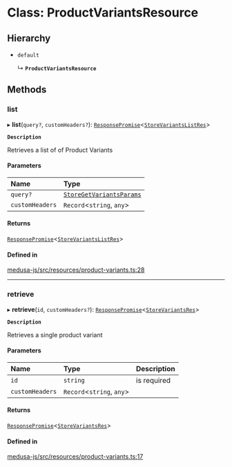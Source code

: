 # Class: ProductVariantsResource

## Hierarchy

- `default`

  ↳ **`ProductVariantsResource`**

## Methods

### list

▸ **list**(`query?`, `customHeaders?`): [`ResponsePromise`](../modules/internal.md#responsepromise)<[`StoreVariantsListRes`](../modules/internal-45.md#storevariantslistres)\>

**`Description`**

Retrieves a list of of Product Variants

#### Parameters

| Name | Type |
| :------ | :------ |
| `query?` | [`StoreGetVariantsParams`](internal-45.StoreGetVariantsParams.md) |
| `customHeaders` | `Record`<`string`, `any`\> |

#### Returns

[`ResponsePromise`](../modules/internal.md#responsepromise)<[`StoreVariantsListRes`](../modules/internal-45.md#storevariantslistres)\>

#### Defined in

[medusa-js/src/resources/product-variants.ts:28](https://github.com/medusajs/medusa/blob/29135c051/packages/medusa-js/src/resources/product-variants.ts#L28)

___

### retrieve

▸ **retrieve**(`id`, `customHeaders?`): [`ResponsePromise`](../modules/internal.md#responsepromise)<[`StoreVariantsRes`](../modules/internal-45.md#storevariantsres)\>

**`Description`**

Retrieves a single product variant

#### Parameters

| Name | Type | Description |
| :------ | :------ | :------ |
| `id` | `string` | is required |
| `customHeaders` | `Record`<`string`, `any`\> |  |

#### Returns

[`ResponsePromise`](../modules/internal.md#responsepromise)<[`StoreVariantsRes`](../modules/internal-45.md#storevariantsres)\>

#### Defined in

[medusa-js/src/resources/product-variants.ts:17](https://github.com/medusajs/medusa/blob/29135c051/packages/medusa-js/src/resources/product-variants.ts#L17)
